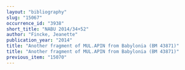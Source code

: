 ```yaml
---
layout: "bibliography"
slug: "15067"
occurrence_id: "3938"
short_title: "NABU 2014/34+52"
author: "Fincke, Jeanette"
publication_year: "2014"
title: "Another fragment of MUL.APIN from Babylonia (BM 43871)"
title: "Another fragment of MUL.APIN from Babylonia (BM 43871)"
previous_item: "15070"
---
```


